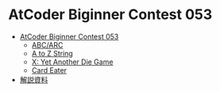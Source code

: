 AtCoder Biginner Contest 053
============================

- [AtCoder Biginner Contest 053](http://abc053.contest.atcoder.jp/)
    - [ABC/ARC](http://abc053.contest.atcoder.jp/tasks/abc053_a)
    - [A to Z String](http://abc053.contest.atcoder.jp/tasks/abc053_b)
    - [X: Yet Another Die Game](http://abc053.contest.atcoder.jp/tasks/abc053_c)
    - [Card Eater](http://abc053.contest.atcoder.jp/tasks/abc053_d)
- [解説資料](https://atcoder.jp/img/arc068/editorial.pdf)
